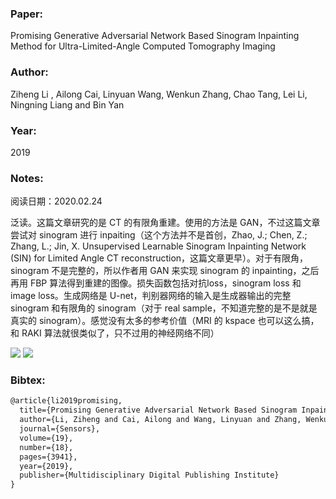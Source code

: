 ### Paper:

Promising Generative Adversarial Network Based Sinogram Inpainting Method for Ultra-Limited-Angle Computed Tomography Imaging

### Author:

Ziheng Li , Ailong Cai, Linyuan Wang, Wenkun Zhang, Chao Tang, Lei Li, Ningning Liang and Bin Yan

### Year:

2019

### Notes:

阅读日期：2020.02.24

泛读。这篇文章研究的是 CT 的有限角重建。使用的方法是 GAN，不过这篇文章尝试对 sinogram 进行 inpaiting（这个方法并不是首创，Zhao, J.; Chen, Z.; Zhang, L.; Jin, X. Unsupervised Learnable Sinogram Inpainting Network (SIN) for Limited Angle CT reconstruction，这篇文章更早）。对于有限角，sinogram 不是完整的，所以作者用 GAN 来实现 sinogram 的 inpainting，之后再用 FBP 算法得到重建的图像。损失函数包括对抗loss，sinogram loss 和 image loss。生成网络是 U-net，判别器网络的输入是生成器输出的完整 sinogram 和有限角的 sinogram（对于 real sample，不知道完整的是不是就是真实的 sinogram）。感觉没有太多的参考价值（MRI 的 kspace 也可以这么搞，和 RAKI 算法就很类似了，只不过用的神经网络不同）

 <img src="https://cdn.mathpix.com/snip/images/JPTJHQY4D58_Cm73sPQrcqokh2a-wFlJiWTperajYJs.original.fullsize.png" />

<img src="https://cdn.mathpix.com/snip/images/oMluIYdHzABn1syd1puW5aY7yEbNGOEvLplWDjCXsG8.original.fullsize.png" />

### Bibtex:

```latex
@article{li2019promising,
  title={Promising Generative Adversarial Network Based Sinogram Inpainting Method for Ultra-Limited-Angle Computed Tomography Imaging},
  author={Li, Ziheng and Cai, Ailong and Wang, Linyuan and Zhang, Wenkun and Tang, Chao and Li, Lei and Liang, Ningning and Yan, Bin},
  journal={Sensors},
  volume={19},
  number={18},
  pages={3941},
  year={2019},
  publisher={Multidisciplinary Digital Publishing Institute}
}
```

